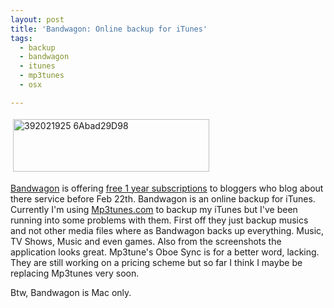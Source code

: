 ```yaml
---
layout: post
title: 'Bandwagon: Online backup for iTunes'
tags:
  - backup
  - bandwagon
  - itunes
  - mp3tunes
  - osx

---
```


<img src="http://www.the8thsign.com/wp-content/uploads/2007/02/392021925_6abad29d98.jpg" alt="392021925 6Abad29D98" border="0" height="84" hspace="4" vspace="4" width="314" />

<a href="http://ridethebandwagon.com">Bandwagon</a> is offering <a href="http://blog.ridethebandwagon.com/2007/02/16/free-accounts-for-bloggers/">free 1 year subscriptions</a> to bloggers who blog about there service before Feb 22th. Bandwagon is an online backup for iTunes. Currently I'm using <a href="http://www.mp3tunes.com">Mp3tunes.com</a> to backup my iTunes but I've been running into some problems with them. First off they just backup musics and not other media files where as Bandwagon backs up everything. Music, TV Shows, Music and even games. Also from the screenshots the application looks great. Mp3tune's Oboe Sync is for a better word, lacking. They are still working on a pricing scheme but so far I think I maybe be replacing Mp3tunes very soon.

Btw, Bandwagon is Mac only.
<!-- technorati tags start -->
<!-- technorati tags end -->
